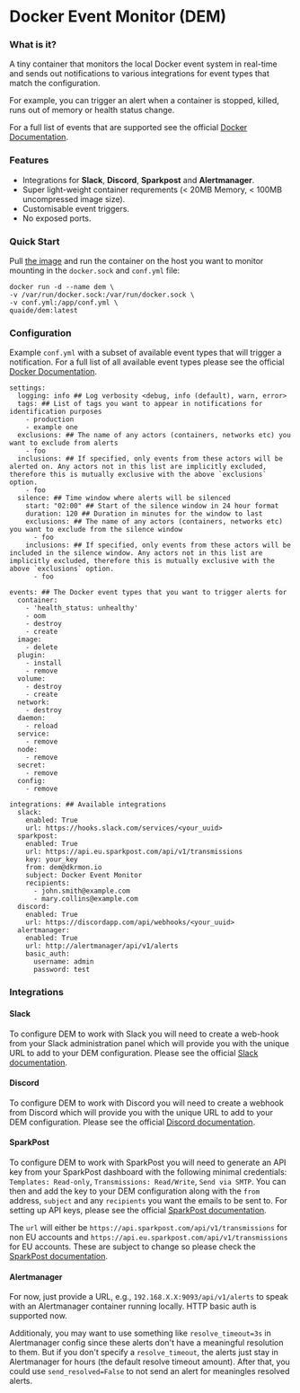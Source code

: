 # Docker Event Monitor (DEM)

### What is it?
A tiny container that monitors the local Docker event system in real-time and sends out notifications to various integrations for event types that match the configuration.

For example, you can trigger an alert when a container is stopped, killed, runs out of memory or health status change.

For a full list of events that are supported see the official [Docker Documentation](https://docs.docker.com/engine/reference/commandline/events/).

### Features
- Integrations for **Slack**, **Discord**, **Sparkpost** and **Alertmanager**.
- Super light-weight container requrements (< 20MB Memory, < 100MB uncompressed image size).
- Customisable event triggers.
- No exposed ports.

### Quick Start
Pull [the image](https://hub.docker.com/r/quaide/dem) and run the container on the host you want to monitor mounting in the `docker.sock` and `conf.yml` file:

```
docker run -d --name dem \
-v /var/run/docker.sock:/var/run/docker.sock \
-v conf.yml:/app/conf.yml \
quaide/dem:latest
```
### Configuration
Example `conf.yml` with a subset of available event types that will trigger a notification. For a full list of all available event types please see the official [Docker Documentation](https://docs.docker.com/engine/reference/commandline/events/).

```
settings:
  logging: info ## Log verbosity <debug, info (default), warn, error>
  tags: ## List of tags you want to appear in notifications for identification purposes
    - production
    - example one
  exclusions: ## The name of any actors (containers, networks etc) you want to exclude from alerts
    - foo
  inclusions: ## If specified, only events from these actors will be alerted on. Any actors not in this list are implicitly excluded, therefore this is mutually exclusive with the above `exclusions` option.
    - foo
  silence: ## Time window where alerts will be silenced
    start: "02:00" ## Start of the silence window in 24 hour format
    duration: 120 ## Duration in minutes for the window to last
    exclusions: ## The name of any actors (containers, networks etc) you want to exclude from the silence window
      - foo
    inclusions: ## If specified, only events from these actors will be included in the silence window. Any actors not in this list are implicitly excluded, therefore this is mutually exclusive with the above `exclusions` option.
      - foo

events: ## The Docker event types that you want to trigger alerts for
  container: 
    - 'health_status: unhealthy'
    - oom
    - destroy
    - create
  image: 
    - delete
  plugin:
    - install
    - remove
  volume: 
    - destroy
    - create
  network:
    - destroy
  daemon:
    - reload
  service:
    - remove
  node:
    - remove
  secret:
    - remove
  config:
    - remove

integrations: ## Available integrations  
  slack:
    enabled: True
    url: https://hooks.slack.com/services/<your_uuid>
  sparkpost:
    enabled: True
    url: https://api.eu.sparkpost.com/api/v1/transmissions
    key: your_key
    from: dem@dkrmon.io
    subject: Docker Event Monitor
    recipients:
      - john.smith@example.com
      - mary.collins@example.com
  discord:
    enabled: True
    url: https://discordapp.com/api/webhooks/<your_uuid>
  alertmanager:
    enabled: True
    url: http://alertmanager/api/v1/alerts
    basic_auth:
      username: admin 
      password: test
```

### Integrations
#### Slack
To configure DEM to work with Slack you will need to create a web-hook from your Slack administration panel which will provide you with the unique URL to add to your DEM configuration. Please see the official [Slack documentation](https://get.slack.help/hc/en-us/articles/115005265063-Incoming-webhooks-for-Slack).

#### Discord
To configure DEM to work with Discord you will need to create a webhook from Discord which will provide you with the unique URL to add to your DEM configuration. Please see the official [Discord documentation](https://support.discordapp.com/hc/en-us/articles/228383668-Intro-to-Webhooks).

#### SparkPost
To configure DEM to work with SparkPost you will need to generate an API key from your SparkPost dashboard with the following minimal credentials: `Templates: Read-only`, `Transmissions: Read/Write`, `Send via SMTP`. You can then and add the key to your DEM configuration along with the `from` address, `subject` and any `recipients` you want the emails to be sent to. For setting up API keys, please see the official [SparkPost documentation](https://www.sparkpost.com/docs/getting-started/create-api-keys/).

The `url` will either be `https://api.sparkpost.com/api/v1/transmissions` for non EU accounts and `https://api.eu.sparkpost.com/api/v1/transmissions` for EU accounts. These are subject to change so please check the [SparkPost documentation](https://developers.sparkpost.com/api/#header-endpoints).

#### Alertmanager
For now, just provide a URL, e.g., `192.168.X.X:9093/api/v1/alerts` to speak with an Alertmanager container running locally. HTTP basic auth is supported now.

Additionaly, you may want to use something like `resolve_timeout=3s` in Alertmanager config since these alerts don't have a meaningful resolution to them. But if you don't specify a `resolve_timeout`, the alerts just stay in Alertmanager for hours (the default resolve timeout amount). After that, you could use `send_resolved=False` to not send an alert for meaningles resolved alerts.
